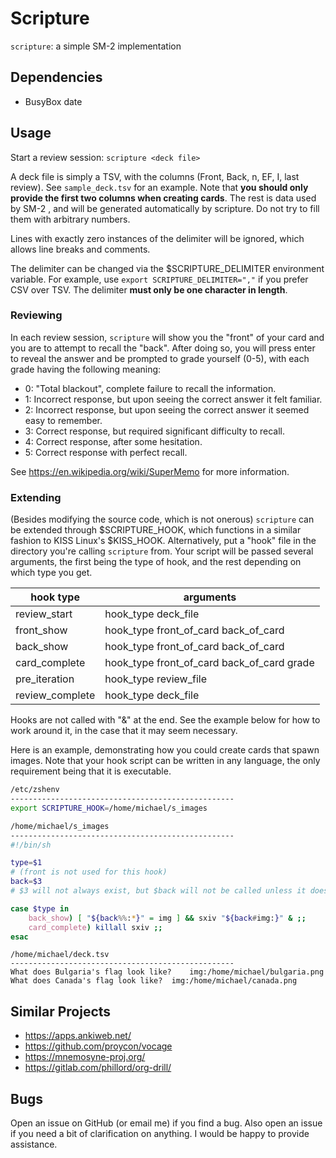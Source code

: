 # Scripture
``scripture``: a simple SM-2 implementation

## Dependencies
- BusyBox date

## Usage
Start a review session: ``scripture <deck file>``

A deck file is simply a TSV, with the columns (Front, Back, n, EF, I, last review). See ``sample_deck.tsv`` for an example. Note that **you should only provide the first two columns when creating cards**. The rest is data used by SM-2 , and will be generated automatically by scripture. Do not try to fill them with arbitrary numbers.

Lines with exactly zero instances of the delimiter will be ignored, which allows line breaks and comments.

The delimiter can be changed via the $SCRIPTURE_DELIMITER environment variable. For example, use ``export SCRIPTURE_DELIMITER=","`` if you prefer CSV over TSV. The delimiter **must only be one character in length**.

### Reviewing
In each review session, ``scripture`` will show you the "front" of your card and you are to attempt to recall the "back". After doing so, you will press enter to reveal the answer and be prompted to grade yourself (0-5), with each grade having the following meaning:
- 0: "Total blackout", complete failure to recall the information.
- 1: Incorrect response, but upon seeing the correct answer it felt familiar.
- 2: Incorrect response, but upon seeing the correct answer it seemed easy to remember.
- 3: Correct response, but required significant difficulty to recall.
- 4: Correct response, after some hesitation.
- 5: Correct response with perfect recall.

See https://en.wikipedia.org/wiki/SuperMemo for more information.

### Extending
(Besides modifying the source code, which is not onerous) ``scripture`` can be extended through $SCRIPTURE_HOOK, which functions in a similar fashion to KISS Linux's $KISS_HOOK. Alternatively, put a "hook" file in the directory you're calling ``scripture`` from. Your script will be passed several arguments, the first being the type of hook, and the rest depending on which type you get.

| hook type | arguments |
| ---- | --------- |
| review_start | hook_type deck_file |
| front_show | hook_type front_of_card back_of_card |
| back_show | hook_type front_of_card back_of_card |
| card_complete | hook_type front_of_card back_of_card grade |
| pre_iteration | hook_type review_file |
| review_complete   | hook_type deck_file |

Hooks are not called with "&" at the end. See the example below for how to work around it, in the case that it may seem necessary.

Here is an example, demonstrating how you could create cards that spawn images. Note that your hook script can be written in any language, the only requirement being that it is executable.
```sh
/etc/zshenv
--------------------------------------------------
export SCRIPTURE_HOOK=/home/michael/s_images
```
```sh
/home/michael/s_images
--------------------------------------------------
#!/bin/sh

type=$1
# (front is not used for this hook)
back=$3
# $3 will not always exist, but $back will not be called unless it does

case $type in
	back_show) [ "${back%%:*}" = img ] && sxiv "${back#img:}" & ;;
	card_complete) killall sxiv ;;
esac
```
```
/home/michael/deck.tsv
--------------------------------------------------
What does Bulgaria's flag look like?	img:/home/michael/bulgaria.png
What does Canada's flag look like?	img:/home/michael/canada.png
```

## Similar Projects
- https://apps.ankiweb.net/
- https://github.com/proycon/vocage
- https://mnemosyne-proj.org/
- https://gitlab.com/phillord/org-drill/

## Bugs
Open an issue on GitHub (or email me) if you find a bug. Also open an issue if you need a bit of clarification on anything. I would be happy to provide assistance.

